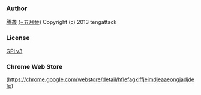 ### Author
[腾袭](http://tengattack.com) [(+五月栞)](https://plus.google.com/101975853170707139492)
Copyright (c) 2013 tengattack

### License
[GPLv3](http://www.gnu.org/licenses/gpl.html)

### Chrome Web Store
(https://chrome.google.com/webstore/detail/hflefagklffjeimdjeaaeongjadjdefp)
